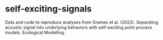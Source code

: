 # self-exciting-signals
Data and code to reproduce analyses from Grames et al. (2022). Separating acoustic signal into underlying behaviors with self-exciting point process models. Ecological Modelling. 
